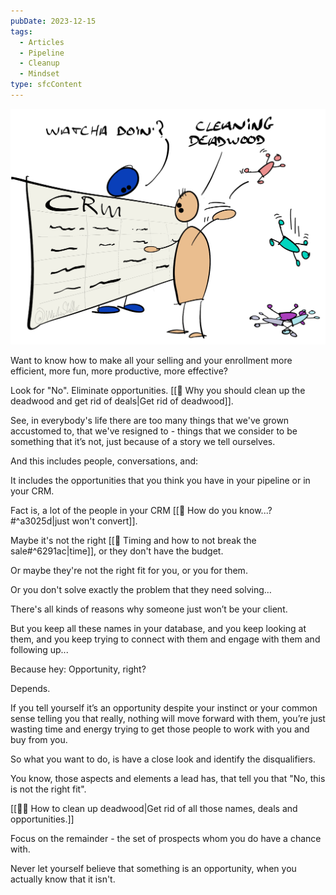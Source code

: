 ```yaml
---
pubDate: 2023-12-15
tags:
  - Articles
  - Pipeline
  - Cleanup
  - Mindset
type: sfcContent
---
```


![](Media/SalesFlowCoach.app_Why-you-should-eliminate-opportunities_MartinStellar.jpg)

Want to know how to make all your selling and your enrollment more efficient, more fun, more productive, more effective?

Look for "No". Eliminate opportunities. [[📄 Why you should clean up the deadwood and get rid of deals|Get rid of deadwood]].

See, in everybody's life there are too many things that we've grown accustomed to, that we've resigned to - things that we consider to be something that it’s not, just because of a story we tell ourselves.

And this includes people, conversations, and:

It includes the opportunities that you think you have in your pipeline or in your CRM.

Fact is, a lot of the people in your CRM [[📄 How do you know...?#^a3025d|just won't convert]].

Maybe it's not the right [[📄 Timing and how to not break the sale#^6291ac|time]], or they don't have the budget.

Or maybe they're not the right fit for you, or you for them.

Or you don't solve exactly the problem that they need solving…

There's all kinds of reasons why someone just won’t be your client.

But you keep all these names in your database, and you keep looking at them, and you keep trying to connect with them and engage with them and following up...

Because hey: Opportunity, right?

Depends.

If you tell yourself it’s an opportunity despite your instinct or your common sense telling you that really, nothing will move forward with them, you’re just wasting time and energy trying to get those people to work with you and buy from you.

So what you want to do, is have a close look and identify the disqualifiers.

You know, those aspects and elements a lead has, that tell you that "No, this is not the right fit".

[[👨‍🎓 How to clean up deadwood|Get rid of all those names, deals and opportunities.]]

Focus on the remainder - the set of prospects whom you do have a chance with.

Never let yourself believe that something is an opportunity, when you actually know that it isn't.
